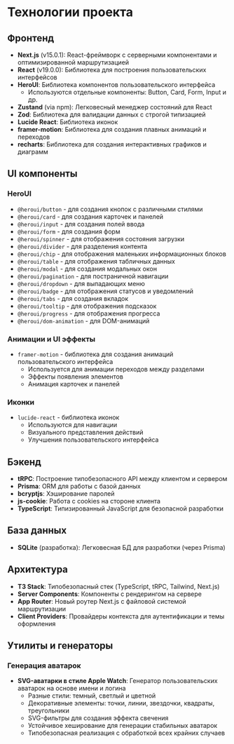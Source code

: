 # Технологии проекта

## Фронтенд

- **Next.js** (v15.0.1): React-фреймворк с серверными компонентами и оптимизированной маршрутизацией
- **React** (v19.0.0): Библиотека для построения пользовательских интерфейсов
- **HeroUI**: Библиотека компонентов пользовательского интерфейса
  - Используются отдельные компоненты: Button, Card, Form, Input и др.
- **Zustand** (via npm): Легковесный менеджер состояний для React
- **Zod**: Библиотека для валидации данных с строгой типизацией
- **Lucide React**: Библиотека иконок
- **framer-motion**: Библиотека для создания плавных анимаций и переходов
- **recharts**: Библиотека для создания интерактивных графиков и диаграмм

## UI компоненты

### HeroUI
- `@heroui/button` - для создания кнопок с различными стилями
- `@heroui/card` - для создания карточек и панелей
- `@heroui/input` - для создания полей ввода
- `@heroui/form` - для создания форм
- `@heroui/spinner` - для отображения состояния загрузки
- `@heroui/divider` - для разделения контента
- `@heroui/chip` - для отображения маленьких информационных блоков
- `@heroui/table` - для отображения табличных данных
- `@heroui/modal` - для создания модальных окон
- `@heroui/pagination` - для постраничной навигации
- `@heroui/dropdown` - для выпадающих меню
- `@heroui/badge` - для отображения статусов и уведомлений
- `@heroui/tabs` - для создания вкладок
- `@heroui/tooltip` - для отображения подсказок
- `@heroui/progress` - для отображения прогресса
- `@heroui/dom-animation` - для DOM-анимаций

### Анимации и UI эффекты
- `framer-motion` - библиотека для создания анимаций пользовательского интерфейса
  - Используется для анимации переходов между разделами
  - Эффекты появления элементов
  - Анимация карточек и панелей

### Иконки
- `lucide-react` - библиотека иконок
  - Используются для навигации
  - Визуального представления действий
  - Улучшения пользовательского интерфейса

## Бэкенд

- **tRPC**: Построение типобезопасного API между клиентом и сервером
- **Prisma**: ORM для работы с базой данных
- **bcryptjs**: Хэширование паролей
- **js-cookie**: Работа с cookies на стороне клиента
- **TypeScript**: Типизированный JavaScript для безопасной разработки

## База данных

- **SQLite** (разработка): Легковесная БД для разработки (через Prisma)

## Архитектура

- **T3 Stack**: Типобезопасный стек (TypeScript, tRPC, Tailwind, Next.js)
- **Server Components**: Компоненты с рендерингом на сервере
- **App Router**: Новый роутер Next.js с файловой системой маршрутизации
- **Client Providers**: Провайдеры контекста для аутентификации и темы оформления

## Утилиты и генераторы

### Генерация аватарок
- **SVG-аватарки в стиле Apple Watch**: Генератор пользовательских аватарок на основе имени и логина
  - Разные стили: темный, светлый и цветной
  - Декоративные элементы: точки, линии, звездочки, квадраты, треугольники
  - SVG-фильтры для создания эффекта свечения
  - Устойчивое хеширование для генерации стабильных аватарок
  - Типобезопасная реализация с обработкой всех крайних случаев
